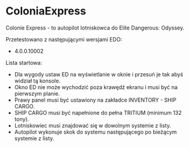# ColoniaExpress

Colonie Express - to autopilot lotniskowca do Elite Dangerous: Odyssey.

Przetestowano z następującymi wersjami EDO:
- 4.0.0.10002

Lista startowa:
- Dla wygody ustaw ED na wyświetlanie w oknie i przesuń je tak abyś widział tą konsole.
- Okno ED nie może wychodzić poza krawędź ekranu i musi być na pierwszym planie.
- Prawy panel musi być ustawiony na zakładce INVENTORY - SHIP CARGO.
- SHIP CARGO musi być napełnione do pełna TRITIUM (minimum 132 tony).
- Lotniskowiec musi znajdować się w dowolnym systemie z listy.
- Autopilot wykonuje skok do systemu następującego po bieżącym systemie z listy.
